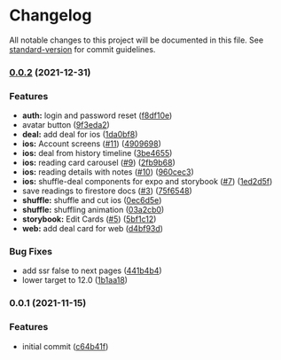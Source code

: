 # Changelog

All notable changes to this project will be documented in this file. See [standard-version](https://github.com/conventional-changelog/standard-version) for commit guidelines.

### [0.0.2](https://github.com/simplesthing/tarot-viii/compare/v0.0.1...v0.0.2) (2021-12-31)


### Features

* **auth:** login and password reset ([f8df10e](https://github.com/simplesthing/tarot-viii/commit/f8df10e804cf1f44f34cd316f67233f9021c4aa4))
* avatar button ([9f3eda2](https://github.com/simplesthing/tarot-viii/commit/9f3eda20a352878e822885e4433630a21568a7b5))
* **deal:** add deal for ios ([1da0bf8](https://github.com/simplesthing/tarot-viii/commit/1da0bf8dedad65eebe5bb27f618b990611830ffc))
* **ios:** Account screens ([#11](https://github.com/simplesthing/tarot-viii/issues/11)) ([4909698](https://github.com/simplesthing/tarot-viii/commit/4909698fe602e2e0b52211ae647196e28b9434a8))
* **ios:** deal from history timeline ([3be4655](https://github.com/simplesthing/tarot-viii/commit/3be4655c839b96b25075848eec91b1865c3f7595))
* **ios:** reading card carousel ([#9](https://github.com/simplesthing/tarot-viii/issues/9)) ([2fb9b68](https://github.com/simplesthing/tarot-viii/commit/2fb9b6868c57902c4897f937f38f57e2630f6d34))
* **ios:** reading details with notes ([#10](https://github.com/simplesthing/tarot-viii/issues/10)) ([960cec3](https://github.com/simplesthing/tarot-viii/commit/960cec3e277148b8fa279ebb4ef66999476ddbb1))
* **ios:** shuffle-deal components for expo and storybook ([#7](https://github.com/simplesthing/tarot-viii/issues/7)) ([1ed2d5f](https://github.com/simplesthing/tarot-viii/commit/1ed2d5fded80a6e0623b62585dc50b6f8ed149da))
* save readings to firestore docs ([#3](https://github.com/simplesthing/tarot-viii/issues/3)) ([75f6548](https://github.com/simplesthing/tarot-viii/commit/75f6548ba649d57ef24bb567e1be29f8c85873f5))
* **shuffle:** shuffle and cut ios ([0ec6d5e](https://github.com/simplesthing/tarot-viii/commit/0ec6d5e38985d968c06bd4782f697364fa92a15e))
* **shuffle:** shuffling animation ([03a2cb0](https://github.com/simplesthing/tarot-viii/commit/03a2cb0b5051b54f376fc3290f92131a74cfc938))
* **storybook:** Edit Cards ([#5](https://github.com/simplesthing/tarot-viii/issues/5)) ([5bf1c12](https://github.com/simplesthing/tarot-viii/commit/5bf1c1276396ba45375e155881aa9b4ec2861bf9))
* **web:** add deal card for web ([d4bf93d](https://github.com/simplesthing/tarot-viii/commit/d4bf93d71e0bf1931a5d38afef3d60b934ecb2b7))


### Bug Fixes

* add ssr false to next pages ([441b4b4](https://github.com/simplesthing/tarot-viii/commit/441b4b49b2888d3cd172bb8284d32219f087a582))
* lower target to 12.0 ([1b1aa18](https://github.com/simplesthing/tarot-viii/commit/1b1aa18192cad185c215919e427ff1eb50bc9c57))

### 0.0.1 (2021-11-15)


### Features

* initial commit ([c64b41f](https://github.com/simplesthing/tarot-viii/commit/c64b41f145bb2cf59fcb8e5d6a55f25db2cae41a))
